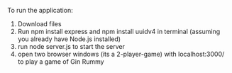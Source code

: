 To run the application:

1. Download files
2. Run npm install express and npm install uuidv4 in terminal (assuming you already have Node.js installed)
3. run node server.js to start the server
4. open two browser windows (its a 2-player-game) with localhost:3000/ to play a game of Gin Rummy